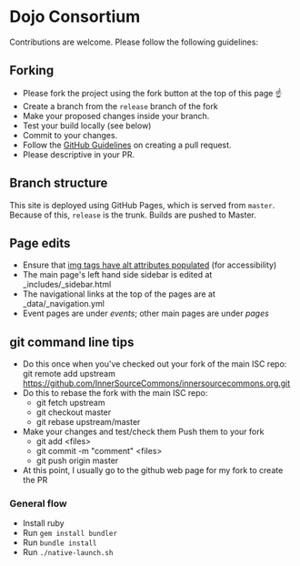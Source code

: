 # Dojo Consortium

Contributions are welcome. Please follow the following guidelines:

## Forking

* Please fork the project using the fork button at the top of this page :point_up:
* Create a branch from the `release` branch of the fork
* Make your proposed changes inside your branch.
* Test your build locally (see below)
* Commit to your changes.
* Follow the [GitHub Guidelines](https://help.github.com/en/articles/creating-a-pull-request-from-a-fork) on creating a pull request.
* Please descriptive in your PR.

## Branch structure

This site is deployed using GitHub Pages, which is served from `master`. Because of this, `release` is the trunk. Builds are pushed to Master.

## Page edits

* Ensure that [img tags have alt attributes populated](http://webaim.org/techniques/alttext/) (for accessibility)
* The main page's left hand side sidebar is edited at \_includes/\_sidebar.html
* The navigational links at the top of the pages are at \_data/\_navigation.yml
* Event pages are under *events*; other main pages are under *pages*

## git command line tips

* Do this once when you've checked out your fork of the main ISC repo: git remote add upstream https://github.com/InnerSourceCommons/innersourcecommons.org.git
* Do this to rebase the fork with the main ISC repo: 
  * git fetch upstream
  * git checkout master
  * git rebase upstream/master
* Make your changes and test/check them
 Push them to your fork
  * git add &lt;files&gt;
  * git commit -m "comment" &lt;files&gt;
  * git push origin master
* At this point, I usually go to the github web page for my fork to create the PR

### General flow

* Install ruby
* Run `gem install bundler`
* Run `bundle install`
* Run `./native-launch.sh`
